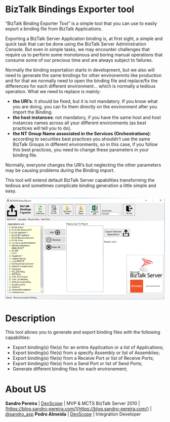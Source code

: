 # BizTalk Bindings Exporter tool
“BizTalk Binding Exporter Tool” is a simple tool that you can use to easily export a binding file from BizTalk Applications.

Exporting a BizTalk Server Application binding is, at first sight, a simple and quick task that can be done using the BizTalk Server Administration Console. But even in simple tasks, we may encounter challenges that require us to perform some monotonous and boring manual operations that consume some of our precious time and are always subject to failures.

Normally the binding exportation starts in development, but we also will need to generate the same bindings for other environemnts like production and for that we normally need to open the binding file and replace/fix the differences for each different environment… which is normally a tedious operation. What we need to replace is mainly:
* **the URI’s**: it should be fixed, but it is not mandatory. If you know what you are doing, you can fix them directly on the environment after you import the Binding.
* **the host instances**: not mandatory, if you have the same host and host instances names across all your different environments (as best practices will tell you to do).
* **the NT Group Name associated in the Services (Orchestrations)**: according to securities best practices you shouldn’t use the same BizTalk Groups in different environments, so in this case, if you follow this best practices, you need to change these parameters in your binding file.

Normally, everyone changes the URI’s but neglecting the other parameters may be causing problems during the Binding import.

This tool will extend default BizTalk Server capabilities transforming the tedious and sometimes complicate binding generation a little simple and easy. 

![BizTalk Bindings Exporter tool](media/01-Devscope-BizTalk-Bindings-Exporter-tool.png)

# Description
This tool allows you to generate and export binding files with the following capabilities:
* Export binding(s) file(s) for an entire Application or a list of Applications;
* Export binding(s) file(s) from a specify Assembly or list of Assemblies;
* Export binding(s) file(s) from a Receive Port or list of Receive Ports;
* Export binding(s) file(s) from a Send Port or list of Send Ports;
* Generate different binding files for each environement;
 

# About US
**Sandro Pereira** | [DevScope](http://www.devscope.net/) | MVP & MCTS BizTalk Server 2010 | [https://blog.sandro-pereira.com/](https://blog.sandro-pereira.com/) | [@sandro_asp](https://twitter.com/sandro_asp)
**Pedro Almeida** | [DevScope](http://www.devscope.net/) | Integration Developer 